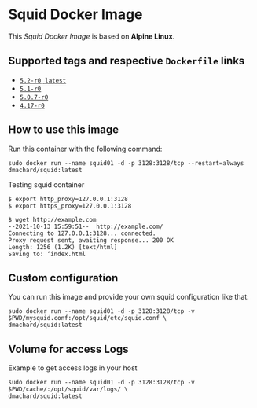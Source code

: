 # Squid Docker Image 

This *Squid Docker Image* is based on **Alpine Linux**.

## Supported tags and respective `Dockerfile` links

- [`5.2-r0`, `latest`](https://github.com/dmachard/squid-docker/tree/main/5.2)
- [`5.1-r0`](https://github.com/dmachard/squid-docker/tree/main/5.1)
- [`5.0.7-r0`](https://github.com/dmachard/squid-docker/tree/main/5.0.7)
- [`4.17-r0`](https://github.com/dmachard/squid-docker/tree/main/4.17)

## How to use this image

Run this container with the following command:

```
sudo docker run --name squid01 -d -p 3128:3128/tcp --restart=always dmachard/squid:latest
```

Testing squid container

```
$ export http_proxy=127.0.0.1:3128
$ export https_proxy=127.0.0.1:3128

$ wget http://example.com
--2021-10-13 15:59:51--  http://example.com/
Connecting to 127.0.0.1:3128... connected.
Proxy request sent, awaiting response... 200 OK
Length: 1256 (1.2K) [text/html]
Saving to: ‘index.html
```

## Custom configuration

You can run this image and provide your own squid configuration like that:

```
sudo docker run --name squid01 -d -p 3128:3128/tcp -v $PWD/mysquid.conf:/opt/squid/etc/squid.conf \
dmachard/squid:latest
```

## Volume for access Logs

Example to get access logs in your host

```
sudo docker run --name squid01 -d -p 3128:3128/tcp -v $PWD/cache/:/opt/squid/var/logs/ \
dmachard/squid:latest
```